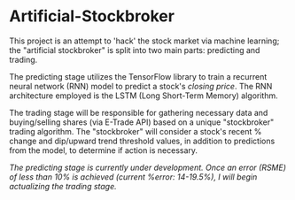 # Artificial-Stockbroker

This project is an attempt to 'hack' the stock market via machine learning; the "artificial stockbroker" is split into two main parts: predicting and trading.

The predicting stage utilizes the TensorFlow library to train a recurrent neural network (RNN) model to predict a stock's *closing price*. The RNN architecture employed is the LSTM (Long Short-Term Memory) algorithm.

The trading stage will be responsible for gathering necessary data and buying/selling shares (via E-Trade API) based on a unique "stockbroker" trading algorithm. The "stockbroker" will consider a stock's recent % change and dip/upward trend threshold values, in addition to predictions from the model, to determine if action is necessary.

*The predicting stage is currently under development. Once an error (RSME) of less than 10% is achieved (current %error: 14-19.5%), I will begin actualizing the trading stage.*
